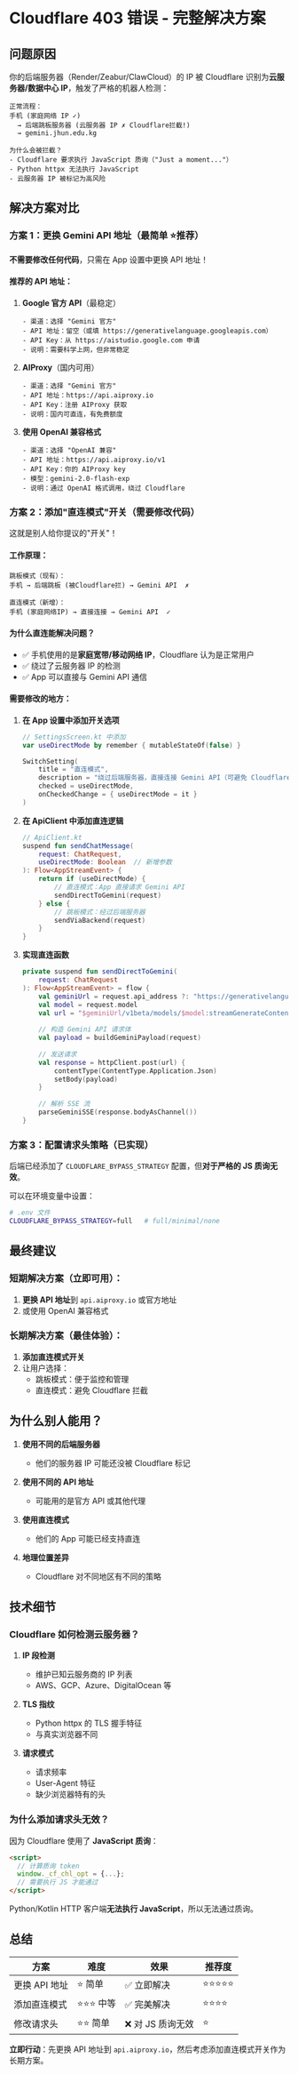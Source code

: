 # Cloudflare 403 错误 - 完整解决方案

## 问题原因

你的后端服务器（Render/Zeabur/ClawCloud）的 IP 被 Cloudflare 识别为**云服务器/数据中心 IP**，触发了严格的机器人检测：

```
正常流程：
手机 (家庭网络 IP ✓)
  → 后端跳板服务器 (云服务器 IP ✗ Cloudflare拦截!)  
  → gemini.jhun.edu.kg

为什么会被拦截？
- Cloudflare 要求执行 JavaScript 质询（"Just a moment..."）
- Python httpx 无法执行 JavaScript
- 云服务器 IP 被标记为高风险
```

## 解决方案对比

### 方案 1：更换 Gemini API 地址（最简单 ⭐推荐）

**不需要修改任何代码**，只需在 App 设置中更换 API 地址！

#### 推荐的 API 地址：

1. **Google 官方 API**（最稳定）
   ```
   - 渠道：选择 "Gemini 官方"
   - API 地址：留空（或填 https://generativelanguage.googleapis.com）
   - API Key：从 https://aistudio.google.com 申请
   - 说明：需要科学上网，但非常稳定
   ```

2. **AIProxy**（国内可用）
   ```
   - 渠道：选择 "Gemini 官方"
   - API 地址：https://api.aiproxy.io
   - API Key：注册 AIProxy 获取
   - 说明：国内可直连，有免费额度
   ```

3. **使用 OpenAI 兼容格式**
   ```
   - 渠道：选择 "OpenAI 兼容"
   - API 地址：https://api.aiproxy.io/v1
   - API Key：你的 AIProxy key
   - 模型：gemini-2.0-flash-exp
   - 说明：通过 OpenAI 格式调用，绕过 Cloudflare
   ```

### 方案 2：添加"直连模式"开关（需要修改代码）

这就是别人给你提议的"开关"！

#### 工作原理：

```
跳板模式（现有）：
手机 → 后端跳板 (被Cloudflare拦) → Gemini API  ✗

直连模式（新增）：
手机 (家庭网络IP) → 直接连接 → Gemini API  ✓
```

#### 为什么直连能解决问题？

- ✅ 手机使用的是**家庭宽带/移动网络 IP**，Cloudflare 认为是正常用户
- ✅ 绕过了云服务器 IP 的检测
- ✅ App 可以直接与 Gemini API 通信

#### 需要修改的地方：

1. **在 App 设置中添加开关选项**
   ```kotlin
   // SettingsScreen.kt 中添加
   var useDirectMode by remember { mutableStateOf(false) }
   
   SwitchSetting(
       title = "直连模式",
       description = "绕过后端服务器，直接连接 Gemini API（可避免 Cloudflare 拦截）",
       checked = useDirectMode,
       onCheckedChange = { useDirectMode = it }
   )
   ```

2. **在 ApiClient 中添加直连逻辑**
   ```kotlin
   // ApiClient.kt
   suspend fun sendChatMessage(
       request: ChatRequest,
       useDirectMode: Boolean  // 新增参数
   ): Flow<AppStreamEvent> {
       return if (useDirectMode) {
           // 直连模式：App 直接请求 Gemini API
           sendDirectToGemini(request)
       } else {
           // 跳板模式：经过后端服务器
           sendViaBackend(request)
       }
   }
   ```

3. **实现直连函数**
   ```kotlin
   private suspend fun sendDirectToGemini(
       request: ChatRequest
   ): Flow<AppStreamEvent> = flow {
       val geminiUrl = request.api_address ?: "https://generativelanguage.googleapis.com"
       val model = request.model
       val url = "$geminiUrl/v1beta/models/$model:streamGenerateContent?key=${request.api_key}&alt=sse"
       
       // 构造 Gemini API 请求体
       val payload = buildGeminiPayload(request)
       
       // 发送请求
       val response = httpClient.post(url) {
           contentType(ContentType.Application.Json)
           setBody(payload)
       }
       
       // 解析 SSE 流
       parseGeminiSSE(response.bodyAsChannel())
   }
   ```

### 方案 3：配置请求头策略（已实现）

后端已经添加了 `CLOUDFLARE_BYPASS_STRATEGY` 配置，但**对于严格的 JS 质询无效**。

可以在环境变量中设置：
```bash
# .env 文件
CLOUDFLARE_BYPASS_STRATEGY=full   # full/minimal/none
```

## 最终建议

### 短期解决方案（立即可用）：
1. **更换 API 地址**到 `api.aiproxy.io` 或官方地址
2. 或使用 OpenAI 兼容格式

### 长期解决方案（最佳体验）：
1. **添加直连模式开关**
2. 让用户选择：
   - 跳板模式：便于监控和管理
   - 直连模式：避免 Cloudflare 拦截

## 为什么别人能用？

1. **使用不同的后端服务器**
   - 他们的服务器 IP 可能还没被 Cloudflare 标记

2. **使用不同的 API 地址**
   - 可能用的是官方 API 或其他代理

3. **使用直连模式**
   - 他们的 App 可能已经支持直连

4. **地理位置差异**
   - Cloudflare 对不同地区有不同的策略

## 技术细节

### Cloudflare 如何检测云服务器？

1. **IP 段检测**
   - 维护已知云服务商的 IP 列表
   - AWS、GCP、Azure、DigitalOcean 等

2. **TLS 指纹**
   - Python httpx 的 TLS 握手特征
   - 与真实浏览器不同

3. **请求模式**
   - 请求频率
   - User-Agent 特征
   - 缺少浏览器特有的头

### 为什么添加请求头无效？

因为 Cloudflare 使用了 **JavaScript 质询**：
```html
<script>
  // 计算质询 token
  window._cf_chl_opt = {...};
  // 需要执行 JS 才能通过
</script>
```

Python/Kotlin HTTP 客户端**无法执行 JavaScript**，所以无法通过质询。

## 总结

| 方案 | 难度 | 效果 | 推荐度 |
|------|------|------|--------|
| 更换 API 地址 | ⭐ 简单 | ✅ 立即解决 | ⭐⭐⭐⭐⭐ |
| 添加直连模式 | ⭐⭐⭐ 中等 | ✅ 完美解决 | ⭐⭐⭐⭐ |
| 修改请求头 | ⭐⭐ 简单 | ❌ 对 JS 质询无效 | ⭐ |

**立即行动**：先更换 API 地址到 `api.aiproxy.io`，然后考虑添加直连模式开关作为长期方案。

